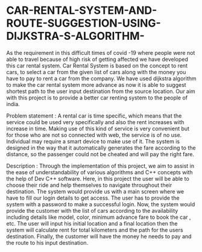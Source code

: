# CAR-RENTAL-SYSTEM-AND-ROUTE-SUGGESTION-USING-DIJKSTRA-S-ALGORITHM-
As the requirement in this difficult times of covid -19 where people were not able to travel because of high risk of getting affected we have developed this car rental system. Car Rental System is based on the concept to rent cars, to select a car from the given list of cars along with the money you have to pay to rent a car from the company. We have used dijkstra algorithm to make the car rental system more advance as now it is able to suggest shortest path to the user input destination from the source location. Our aim with this project is to provide a better car renting system to the people of india.

Problem statement :
A rental car is time specific, which means that the service could be used very specifically and also the rent increases with increase in time. Making use of this kind of service is very convenient but for those who are not so connected with web, the service is of no use. Individual may require a smart device to make use of it. The system is designed in the way that it automatically generates the fare according to the distance, so the passenger could not be cheated and will pay the right fare.

Description :
Through the implementation of this project, we aim to assist in the ease of understandability of various algorithms and C++ concepts with the help of Dev C++ software. Here, in this project the user will be able to choose their ride and help themselves to navigate throughout their destination. The system would provide us with a main screen where we have to fill our login details to get access. The user has to provide the system with a password to make a successful login. Now, the system would provide the customer with the list of cars according to the availability including details like model, color, minimum advance fare to book the car , etc.
The user will input his initial location and a final location then the system will calculate rent for total kilometers and the path for the users destination. Finally, the customer will have the money he needs to pay and the route to his input destination.
